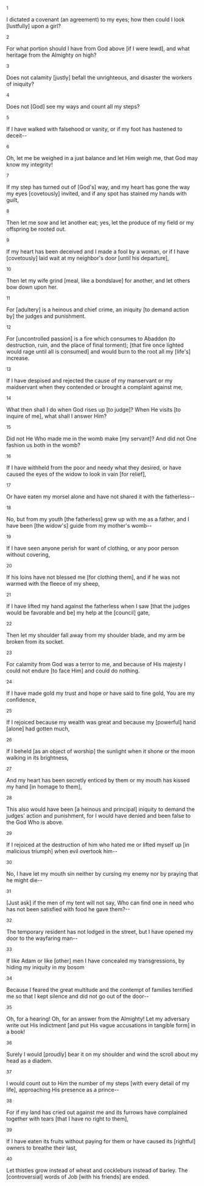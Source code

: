 <sup>1</sup> 

I dictated a covenant (an agreement) to my eyes; how then could I look [lustfully] upon a girl? 

<sup>2</sup> 

For what portion should I have from God above [if I were lewd], and what heritage from the Almighty on high? 

<sup>3</sup> 

Does not calamity [justly] befall the unrighteous, and disaster the workers of iniquity? 

<sup>4</sup> 

Does not [God] see my ways and count all my steps? 

<sup>5</sup> 

If I have walked with falsehood or vanity, or if my foot has hastened to deceit-- 

<sup>6</sup> 

Oh, let me be weighed in a just balance and let Him weigh me, that God may know my integrity! 

<sup>7</sup> 

If my step has turned out of [God's] way, and my heart has gone the way my eyes [covetously] invited, and if any spot has stained my hands with guilt, 

<sup>8</sup> 

Then let me sow and let another eat; yes, let the produce of my field or my offspring be rooted out. 

<sup>9</sup> 

If my heart has been deceived and I made a fool by a woman, or if I have [covetously] laid wait at my neighbor's door [until his departure], 

<sup>10</sup> 

Then let my wife grind [meal, like a bondslave] for another, and let others bow down upon her. 

<sup>11</sup> 

For [adultery] is a heinous and chief crime, an iniquity [to demand action by] the judges and punishment. 

<sup>12</sup> 

For [uncontrolled passion] is a fire which consumes to Abaddon (to destruction, ruin, and the place of final torment); [that fire once lighted would rage until all is consumed] and would burn to the root all my [life's] increase. 

<sup>13</sup> 

If I have despised and rejected the cause of my manservant or my maidservant when they contended or brought a complaint against me, 

<sup>14</sup> 

What then shall I do when God rises up [to judge]? When He visits [to inquire of me], what shall I answer Him? 

<sup>15</sup> 

Did not He Who made me in the womb make [my servant]? And did not One fashion us both in the womb? 

<sup>16</sup> 

If I have withheld from the poor and needy what they desired, or have caused the eyes of the widow to look in vain [for relief], 

<sup>17</sup> 

Or have eaten my morsel alone and have not shared it with the fatherless-- 

<sup>18</sup> 

No, but from my youth [the fatherless] grew up with me as a father, and I have been [the widow's] guide from my mother's womb-- 

<sup>19</sup> 

If I have seen anyone perish for want of clothing, or any poor person without covering, 

<sup>20</sup> 

If his loins have not blessed me [for clothing them], and if he was not warmed with the fleece of my sheep, 

<sup>21</sup> 

If I have lifted my hand against the fatherless when I saw [that the judges would be favorable and be] my help at the [council] gate, 

<sup>22</sup> 

Then let my shoulder fall away from my shoulder blade, and my arm be broken from its socket. 

<sup>23</sup> 

For calamity from God was a terror to me, and because of His majesty I could not endure [to face Him] and could do nothing. 

<sup>24</sup> 

If I have made gold my trust and hope or have said to fine gold, You are my confidence, 

<sup>25</sup> 

If I rejoiced because my wealth was great and because my [powerful] hand [alone] had gotten much, 

<sup>26</sup> 

If I beheld [as an object of worship] the sunlight when it shone or the moon walking in its brightness, 

<sup>27</sup> 

And my heart has been secretly enticed by them or my mouth has kissed my hand [in homage to them], 

<sup>28</sup> 

This also would have been [a heinous and principal] iniquity to demand the judges' action and punishment, for I would have denied and been false to the God Who is above. 

<sup>29</sup> 

If I rejoiced at the destruction of him who hated me or lifted myself up [in malicious triumph] when evil overtook him-- 

<sup>30</sup> 

No, I have let my mouth sin neither by cursing my enemy nor by praying that he might die-- 

<sup>31</sup> 

[Just ask] if the men of my tent will not say, Who can find one in need who has not been satisfied with food he gave them?-- 

<sup>32</sup> 

The temporary resident has not lodged in the street, but I have opened my door to the wayfaring man-- 

<sup>33</sup> 

If like Adam or like [other] men I have concealed my transgressions, by hiding my iniquity in my bosom 

<sup>34</sup> 

Because I feared the great multitude and the contempt of families terrified me so that I kept silence and did not go out of the door-- 

<sup>35</sup> 

Oh, for a hearing! Oh, for an answer from the Almighty! Let my adversary write out His indictment [and put His vague accusations in tangible form] in a book! 

<sup>36</sup> 

Surely I would [proudly] bear it on my shoulder and wind the scroll about my head as a diadem. 

<sup>37</sup> 

I would count out to Him the number of my steps [with every detail of my life], approaching His presence as a prince-- 

<sup>38</sup> 

For if my land has cried out against me and its furrows have complained together with tears [that I have no right to them], 

<sup>39</sup> 

If I have eaten its fruits without paying for them or have caused its [rightful] owners to breathe their last, 

<sup>40</sup> 

Let thistles grow instead of wheat and cockleburs instead of barley. The [controversial] words of Job [with his friends] are ended.